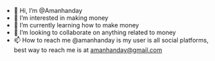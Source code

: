 - 👋 Hi, I’m @Amanhanday
- 👀 I’m interested in making money
- 🌱 I’m currently learning how to make money
- 💞️ I’m looking to collaborate on anything related to money
- 📫 How to reach me @amanhanday is my user is all social platforms, best way to reach me is at amanhanday@gmail.com

<!---
Amanhanday/Amanhanday is a ✨ special ✨ repository because its `README.md` (this file) appears on your GitHub profile.
You can click the Preview link to take a look at your changes.
--->
